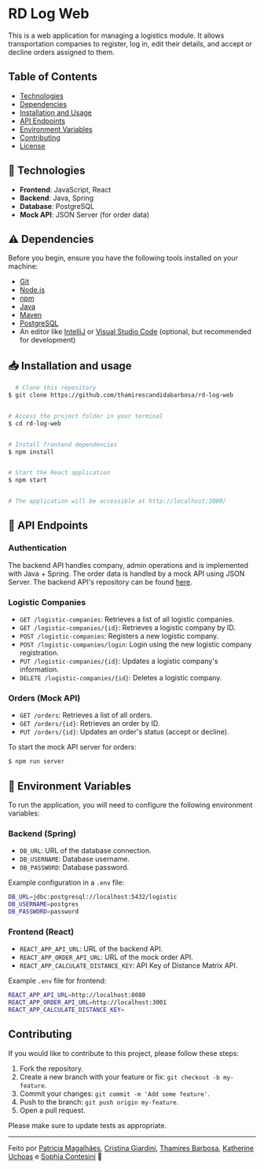 
# RD Log Web

This is a web application for managing a logistics module. It allows transportation companies to register, log in, edit their details, and accept or decline orders assigned to them.

## Table of Contents

-   [Technologies](#technologies)
-   [Dependencies](#dependencies)
-   [Installation and Usage](#installation-and-usage)
-   [API Endpoints](#api-endpoints)
-   [Environment Variables](#environment-variables)
-   [Contributing](#contributing)
-   [License](#license)

## 🚀 Technologies

-   **Frontend**: JavaScript, React
-   **Backend**: Java, Spring
-   **Database**: PostgreSQL
-   **Mock API**: JSON Server (for order data)

## ⚠️ Dependencies

Before you begin, ensure you have the following tools installed on your machine:

-   [Git](https://git-scm.com)
-   [Node.js](https://nodejs.org/)
-   [npm](https://www.npmjs.com/)
-   [Java](https://www.java.com/)
-   [Maven](https://maven.apache.org/)
-   [PostgreSQL](https://www.postgresql.org/)
-   An editor like [IntelliJ](https://www.jetbrains.com/idea/) or [Visual Studio Code](https://code.visualstudio.com/) (optional, but recommended for development)


## 📥  Installation  and usage

```bash  
  # Clone this repository  
$ git clone https://github.com/thamirescandidabarbosa/rd-log-web


# Access the project folder in your terminal
$ cd rd-log-web


# Install frontend dependencies 
$ npm install


# Start the React application 
$ npm start


# The application will be accessible at http://localhost:3000/

```  

##  📖 API Endpoints

### Authentication

The backend API handles company, admin operations and is implemented with Java + Spring. The order data is handled by a mock API using JSON Server. The backend API's repository can be found [here](https://github.com/pmagalhaes2/rd-log-api).


### Logistic Companies

-   `GET /logistic-companies`: Retrieves a list of all logistic companies.
-   `GET /logistic-companies/{id}`: Retrieves a logistic company by ID.
-   `POST /logistic-companies`: Registers a new logistic company.
-   `POST /logistic-companies/login`: Login using the new logistic company registration.
-   `PUT /logistic-companies/{id}`: Updates a logistic company's information.
-   `DELETE /logistic-companies/{id}`: Deletes a logistic company.

### Orders (Mock API)

-   `GET /orders`: Retrieves a list of all orders.
-   `GET /orders/{id}`: Retrieves an order by ID.
-   `PUT /orders/{id}`: Updates an order's status (accept or decline).

To start the mock API server for orders:
```bash
$ npm run server
```

## 🔧 Environment Variables

To run the application, you will need to configure the following environment variables:

### Backend (Spring)

-   `DB_URL`: URL of the database connection.
-   `DB_USERNAME`: Database username.
-   `DB_PASSWORD`: Database password.

Example configuration in a `.env` file:

```bash
DB_URL=jdbc:postgresql://localhost:5432/logistic
DB_USERNAME=postgres
DB_PASSWORD=password
```

### Frontend (React)

-   `REACT_APP_API_URL`: URL of the backend API.
-   `REACT_APP_ORDER_API_URL`: URL of the mock order API.
-   `REACT_APP_CALCULATE_DISTANCE_KEY`: API Key of Distance Matrix API. 

Example `.env` file for frontend:


```bash 
REACT_APP_API_URL=http://localhost:8080
REACT_APP_ORDER_API_URL=http://localhost:3001
REACT_APP_CALCULATE_DISTANCE_KEY= 
```

## Contributing

If you would like to contribute to this project, please follow these steps:

1.  Fork the repository.
2.  Create a new branch with your feature or fix: `git checkout -b my-feature`.
3.  Commit your changes: `git commit -m 'Add some feature'`.
4.  Push to the branch: `git push origin my-feature`.
5.  Open a pull request.

Please make sure to update tests as appropriate.

  ---

Feito por [Patricia Magalhães](https://github.com/pmagalhaes2), [Cristina Giardini](https://github.com/cristina-giardini), [Thamires Barbosa](https://github.com/thamirescandidabarbosa), [Katherine Uchoas](https://github.com/katherineuchoas) e [Sophia Contesini](https://github.com/sophiacontesini) 💙